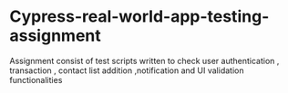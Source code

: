 # Cypress-real-world-app-testing-assignment
Assignment consist of test scripts written to check user authentication , transaction , contact list addition ,notification and UI validation functionalities
